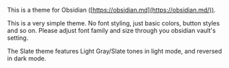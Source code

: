 This is a theme for Obsidian ([https://obsidian.md](https://obsidian.md/)).

This is a very simple theme.
No font styling, just basic colors, button styles and so on.
Please adjust font family and size through you obsidian vault's setting.

The Slate theme features Light Gray/Slate tones in light mode, and reversed in dark mode.
